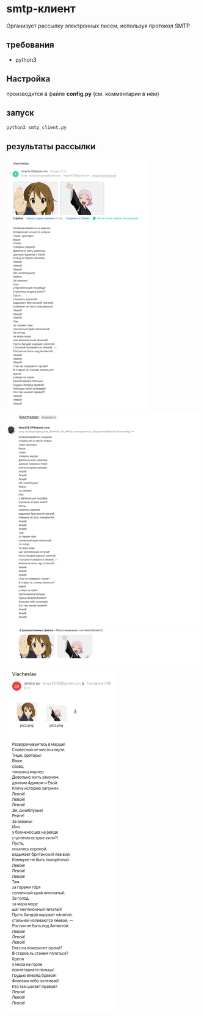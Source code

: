 # smtp-клиент
Организует рассылку электронных писем, используя протокол SMTP  

## требования
- python3

## Настройка
производится в файле **config.py** (см. комментарии в нем)

## запуск
```commandline
python3 smtp_client.py
```

## результаты рассылки
![](./readme_src/1.png)
![](./readme_src/2.png)
![](./readme_src/3.png)